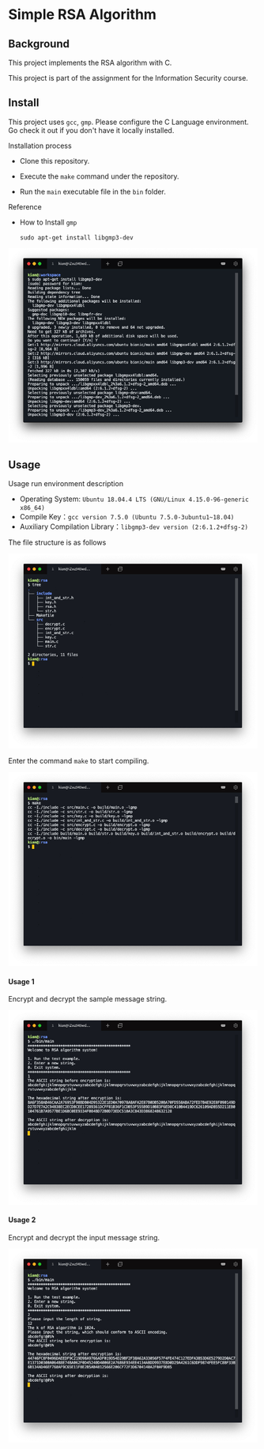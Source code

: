 # Simple RSA Algorithm

## Background

This project implements the RSA algorithm with C.

This project is part of the assignment for the Information Security course.

## Install

This project uses `gcc`, `gmp`. Please configure the C Language environment. Go check it out if you don't have it locally installed.

Installation process

* Clone this repository.

* Execute the `make` command under the repository.

* Run the `main` executable file in the `bin` folder.

Reference

* How to Install `gmp`

    ```shell
    sudo apt-get install libgmp3-dev
    ```

![](./imgs/01.jpg)

## Usage

Usage run environment description

* Operating System: `Ubuntu 18.04.4 LTS (GNU/Linux 4.15.0-96-generic x86_64)`
* Compile Key：`gcc version 7.5.0 (Ubuntu 7.5.0-3ubuntu1~18.04)` 
* Auxiliary Compilation Library：`libgmp3-dev version (2:6.1.2+dfsg-2)`

The file structure is as follows

![](./imgs/02.jpg)

Enter the command `make` to start compiling.

![](./imgs/04.jpg)

#### Usage 1

Encrypt and decrypt the sample message string.

![](./imgs/05.jpg)

#### Usage 2

Encrypt and decrypt the input message string.

![](./imgs/06.jpg)